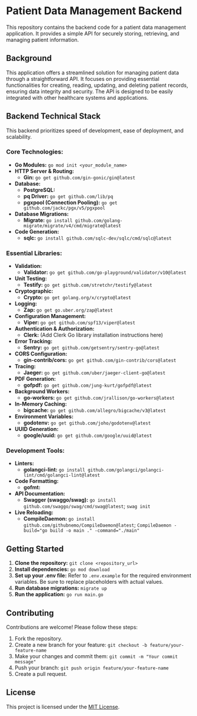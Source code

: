 # Patient Data Management Backend

This repository contains the backend code for a patient data management application. It provides a simple API for securely storing, retrieving, and managing patient information.

## Background

This application offers a streamlined solution for managing patient data through a straightforward API. It focuses on providing essential functionalities for creating, reading, updating, and deleting patient records, ensuring data integrity and security. The API is designed to be easily integrated with other healthcare systems and applications.

## Backend Technical Stack

This backend prioritizes speed of development, ease of deployment, and scalability.

### Core Technologies:

- **Go Modules:** `go mod init <your_module_name>`
- **HTTP Server & Routing:**
  - **Gin:** `go get github.com/gin-gonic/gin@latest`
- **Database:**
  - **PostgreSQL:**
  - **pq Driver:** `go get github.com/lib/pq`
  - **pgxpool (Connection Pooling):** `go get github.com/jackc/pgx/v5/pgxpool`
- **Database Migrations:**
  - **Migrate:** `go install github.com/golang-migrate/migrate/v4/cmd/migrate@latest`
- **Code Generation:**
  - **sqlc:** `go install github.com/sqlc-dev/sqlc/cmd/sqlc@latest`

### Essential Libraries:

- **Validation:**
  - **Validator:** `go get github.com/go-playground/validator/v10@latest`
- **Unit Testing:**
  - **Testify:** `go get github.com/stretchr/testify@latest`
- **Cryptographic:**
  - **Crypto:** `go get golang.org/x/crypto@latest`
- **Logging:**
  - **Zap:** `go get go.uber.org/zap@latest`
- **Configuration Management:**
  - **Viper:** `go get github.com/spf13/viper@latest`
- **Authentication & Authorization:**
  - **Clerk:** (Add Clerk Go library installation instructions here)
- **Error Tracking:**
  - **Sentry:** `go get github.com/getsentry/sentry-go@latest`
- **CORS Configuration:**
  - **gin-contrib/cors:** `go get github.com/gin-contrib/cors@latest`
- **Tracing:**
  - **Jaeger:** `go get github.com/uber/jaeger-client-go@latest`
- **PDF Generation:**
  - **gofpdf:** `go get github.com/jung-kurt/gofpdf@latest`
- **Background Workers:**
  - **go-workers:** `go get github.com/jrallison/go-workers@latest`
- **In-Memory Caching:**
  - **bigcache:** `go get github.com/allegro/bigcache/v3@latest`
- **Environment Variables:**
  - **godotenv:** `go get github.com/joho/godotenv@latest`
- **UUID Generation:**
  - **google/uuid:** `go get github.com/google/uuid@latest`

### Development Tools:

- **Linters:**
  - **golangci-lint:** `go install github.com/golangci/golangci-lint/cmd/golangci-lint@latest`
- **Code Formatting:**
  - **gofmt:**
- **API Documentation:**
  - **Swagger (swaggo/swag):** `go install github.com/swaggo/swag/cmd/swag@latest`; `swag init`
- **Live Reloading:**
  - **CompileDaemon:** `go install github.com/githubnemo/CompileDaemon@latest`; `CompileDaemon -build="go build -o main ." -command="./main"`

## Getting Started

1.  **Clone the repository:** `git clone <repository_url>`
2.  **Install dependencies:** `go mod download`
3.  **Set up your .env file:** Refer to `.env.example` for the required environment variables. Be sure to replace placeholders with actual values.
4.  **Run database migrations:** `migrate up`
5.  **Run the application:** `go run main.go`

## Contributing

Contributions are welcome! Please follow these steps:

1. Fork the repository.
2. Create a new branch for your feature: `git checkout -b feature/your-feature-name`
3. Make your changes and commit them: `git commit -m "Your commit message"`
4. Push your branch: `git push origin feature/your-feature-name`
5. Create a pull request.

## License

This project is licensed under the [MIT License](LICENSE).
